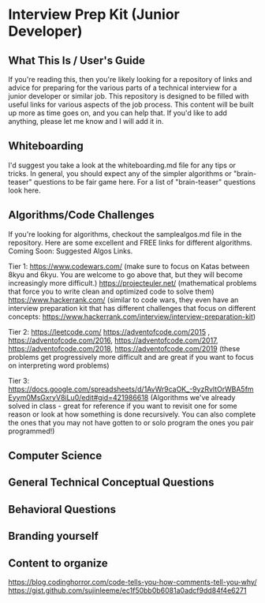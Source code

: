 # Interview Prep Kit (Junior Developer)

## What This Is / User's Guide
If you're reading this, then you're likely looking for a repository of links and advice for preparing for the various parts of a technical interview for a junior developer or similar job. This repository is designed to be filled with useful links for various aspects of the job process. This content will be built up more as time goes on, and you can help that. If you'd like to add anything, please let me know and I will add it in. 

## Whiteboarding
I'd suggest you take a look at the whiteboarding.md file for any tips or tricks. In general, you should expect any of the simpler algorithms or "brain-teaser" questions to be fair game here. For a list of "brain-teaser" questions look here. 

## Algorithms/Code Challenges
If you're looking for algorithms, checkout the samplealgos.md file in the repository. Here are some excellent and FREE links for different algorithms. Coming Soon: Suggested Algos Links.

Tier 1: 
https://www.codewars.com/ (make sure to focus on Katas between 8kyu and 6kyu. You are welcome to go above that, but they will become increasingly more difficult.)
https://projecteuler.net/ (mathematical problems that force you to write clean and optimized code to solve them)
https://www.hackerrank.com/ (similar to code wars, they even have an interview preparation kit that has different challenges that focus on different concepts: https://www.hackerrank.com/interview/interview-preparation-kit)

Tier 2:
https://leetcode.com/
https://adventofcode.com/2015 , https://adventofcode.com/2016, https://adventofcode.com/2017, https://adventofcode.com/2018, https://adventofcode.com/2019 (these problems get progressively more difficult and are great if you want to focus on interpreting word problems)

Tier 3: 
https://docs.google.com/spreadsheets/d/1AvWr9caOK_-9yzRvltOrWBA5fmEyym0MsGxryV8iLu0/edit#gid=421986618 (Algorithms we've already solved in class - great for reference if you want to revisit one for some reason or look at how something is done recursively. You can also complete the ones that you may not have gotten to or solo program the ones you pair programmed!)


## Computer Science

## General Technical Conceptual Questions

## Behavioral Questions

## Branding yourself


## Content to organize
https://blog.codinghorror.com/code-tells-you-how-comments-tell-you-why/
https://gist.github.com/sujinleeme/ec1f50bb0b6081a0adcf9dd84f4e6271
